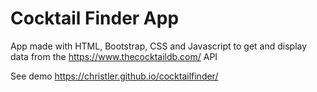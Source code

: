 # Cocktail Finder App

App made with HTML, Bootstrap, CSS and Javascript to get and display data from the https://www.thecocktaildb.com/ API

See demo https://christler.github.io/cocktailfinder/
